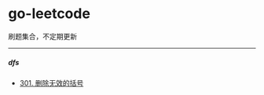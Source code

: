 # go-leetcode

刷题集合，不定期更新


------------

##### dfs
- [301. 删除无效的括号](https://github.com/MoeYang/go-leetcode/blob/main/dp/301.%20%E5%88%A0%E9%99%A4%E6%97%A0%E6%95%88%E7%9A%84%E6%8B%AC%E5%8F%B7.md "301. 删除无效的括号")